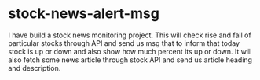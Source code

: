 # stock-news-alert-msg
I have build a stock news monitoring project. This will check rise and fall of particular stocks through API and send us msg that to inform that today stock is up or down and also show how much percent its up or down. It will also fetch some news article through stock API and send us article heading and description. 
